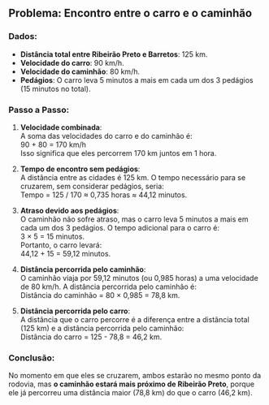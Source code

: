 ## Problema: Encontro entre o carro e o caminhão

### Dados:
- **Distância total entre Ribeirão Preto e Barretos**: 125 km.
- **Velocidade do carro**: 90 km/h.
- **Velocidade do caminhão**: 80 km/h.
- **Pedágios**: O carro leva 5 minutos a mais em cada um dos 3 pedágios (15 minutos no total).

### Passo a Passo:

1. **Velocidade combinada**:  
   A soma das velocidades do carro e do caminhão é:  
   90 + 80 = 170 km/h  
   Isso significa que eles percorrem 170 km juntos em 1 hora.

2. **Tempo de encontro sem pedágios**:  
   A distância entre as cidades é 125 km. O tempo necessário para se cruzarem, sem considerar pedágios, seria:  
   Tempo = 125 / 170 ≈ 0,735 horas ≈ 44,12 minutos.

3. **Atraso devido aos pedágios**:  
   O caminhão não sofre atraso, mas o carro leva 5 minutos a mais em cada um dos 3 pedágios. O tempo adicional para o carro é:  
   3 × 5 = 15 minutos.  
   Portanto, o carro levará:  
   44,12 + 15 = 59,12 minutos.

4. **Distância percorrida pelo caminhão**:  
   O caminhão viaja por 59,12 minutos (ou 0,985 horas) a uma velocidade de 80 km/h. A distância percorrida pelo caminhão é:  
   Distância do caminhão = 80 × 0,985 = 78,8 km.

5. **Distância percorrida pelo carro**:  
   A distância que o carro percorre é a diferença entre a distância total (125 km) e a distância percorrida pelo caminhão:  
   Distância do carro = 125 - 78,8 = 46,2 km.

### Conclusão:  
No momento em que eles se cruzarem, ambos estarão no mesmo ponto da rodovia, mas **o caminhão estará mais próximo de Ribeirão Preto**, porque ele já percorreu uma distância maior (78,8 km) do que o carro (46,2 km).
